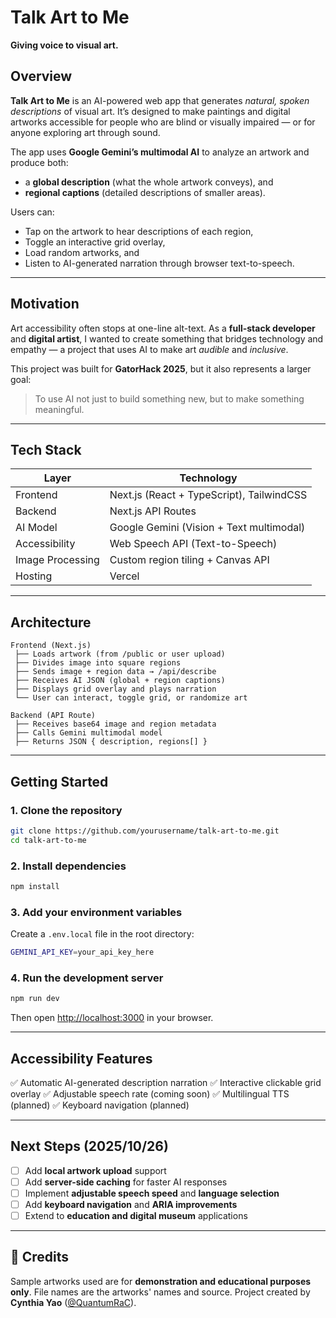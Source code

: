 
# Talk Art to Me

**Giving voice to visual art.**

## Overview

**Talk Art to Me** is an AI-powered web app that generates *natural, spoken descriptions* of visual art.
It’s designed to make paintings and digital artworks accessible for people who are blind or visually impaired — or for anyone exploring art through sound.

The app uses **Google Gemini’s multimodal AI** to analyze an artwork and produce both:

* a **global description** (what the whole artwork conveys), and
* **regional captions** (detailed descriptions of smaller areas).

Users can:

* Tap on the artwork to hear descriptions of each region,
* Toggle an interactive grid overlay,
* Load random artworks, and
* Listen to AI-generated narration through browser text-to-speech.

---

## Motivation

Art accessibility often stops at one-line alt-text.
As a **full-stack developer** and **digital artist**, I wanted to create something that bridges technology and empathy — a project that uses AI to make art *audible* and *inclusive*.

This project was built for **GatorHack 2025**, but it also represents a larger goal:

> To use AI not just to build something new, but to make something meaningful.

---

## Tech Stack

| Layer            | Technology                                |
| ---------------- | ----------------------------------------- |
| Frontend         | Next.js (React + TypeScript), TailwindCSS |
| Backend          | Next.js API Routes                        |
| AI Model         | Google Gemini (Vision + Text multimodal)  |
| Accessibility    | Web Speech API (Text-to-Speech)           |
| Image Processing | Custom region tiling + Canvas API         |
| Hosting          | Vercel                                    |

---

## Architecture

```
Frontend (Next.js) 
 ├── Loads artwork (from /public or user upload)
 ├── Divides image into square regions
 ├── Sends image + region data → /api/describe
 ├── Receives AI JSON (global + region captions)
 ├── Displays grid overlay and plays narration
 └── User can interact, toggle grid, or randomize art

Backend (API Route)
 ├── Receives base64 image and region metadata
 ├── Calls Gemini multimodal model
 ├── Returns JSON { description, regions[] }
```

---

## Getting Started

### 1. Clone the repository

```bash
git clone https://github.com/yourusername/talk-art-to-me.git
cd talk-art-to-me
```

### 2. Install dependencies

```bash
npm install
```

### 3. Add your environment variables

Create a `.env.local` file in the root directory:

```bash
GEMINI_API_KEY=your_api_key_here
```

### 4. Run the development server

```bash
npm run dev
```

Then open [http://localhost:3000](http://localhost:3000) in your browser.

---

## Accessibility Features

✅ Automatic AI-generated description narration
✅ Interactive clickable grid overlay
✅ Adjustable speech rate (coming soon)
✅ Multilingual TTS (planned)
✅ Keyboard navigation (planned)

---

## Next Steps (2025/10/26)

* [ ] Add **local artwork upload** support
* [ ] Add **server-side caching** for faster AI responses
* [ ] Implement **adjustable speech speed** and **language selection**
* [ ] Add **keyboard navigation** and **ARIA improvements**
* [ ] Extend to **education and digital museum** applications

---

## 📸 Credits

Sample artworks used are for **demonstration and educational purposes only**. File names are the artworks' names and source.
Project created by **Cynthia Yao** ([@QuantumRaC](https://github.com/QuantumRaC)).
